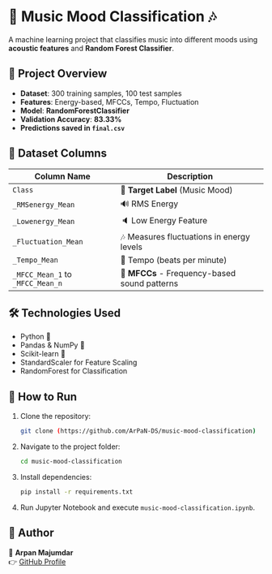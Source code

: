 # 🎵 Music Mood Classification 🎶

A machine learning project that classifies music into different moods using **acoustic features** and **Random Forest Classifier**.

## 📅 Project Overview
- **Dataset**: 300 training samples, 100 test samples
- **Features**: Energy-based, MFCCs, Tempo, Fluctuation
- **Model**: **RandomForestClassifier**
- **Validation Accuracy**: **83.33%**
- **Predictions saved in `final.csv`**

## 📁 Dataset Columns
| Column Name             | Description |
|-------------------------|-------------|
| `Class`                 | 🎯 **Target Label** (Music Mood) |
| `_RMSenergy_Mean`       | 🔊 RMS Energy |
| `_Lowenergy_Mean`       | 🔈 Low Energy Feature |
| `_Fluctuation_Mean`     | 🎶 Measures fluctuations in energy levels |
| `_Tempo_Mean`           | 🎼 Tempo (beats per minute) |
| `_MFCC_Mean_1` to `_MFCC_Mean_n` | 🎵 **MFCCs** - Frequency-based sound patterns |

## 🛠 Technologies Used
- Python 🐍
- Pandas & NumPy 🔢
- Scikit-learn 🤖
- StandardScaler for Feature Scaling
- RandomForest for Classification

## 🚀 How to Run
1. Clone the repository:
   ```bash
   git clone (https://github.com/ArPaN-DS/music-mood-classification)
   ```
2. Navigate to the project folder:
   ```bash
   cd music-mood-classification
   ```
3. Install dependencies:
   ```bash
   pip install -r requirements.txt
   ```
4. Run Jupyter Notebook and execute `music-mood-classification.ipynb`.

## 👤 Author
👤 **Arpan Majumdar**  
👉 [GitHub Profile](https://github.com/ArPaN-DS)

